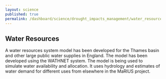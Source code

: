```yaml
---
layout: science
published: true
permalink: /dashboard/science/drought_impacts_management/water_resources/
---
```

## Water Resources

A water resources system model has been developed for the Thames basin and other large public water supplies in England. The model has been developed using the WATHNET system. The model is being used to simulate water availability and allocation. It uses hydrology and estimates of water demand for different uses from elsewhere in the MaRIUS project.
